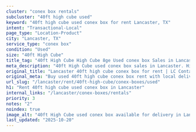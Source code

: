 ```yaml
---
cluster: "conex box rentals"
subcluster: "40ft high cube used"
keyword: "40ft high cube used conex box for rent Lancaster, TX"
intent: "Transactional-Local"
page_type: "Location-Product"
city: "Lancaster, TX"
service_type: "conex box"
condition: "Used"
size: "40ft High Cube"
title_tag: "40ft High Cube High Cube 8ge Used conex box Sales in Lancaster | LC Container"
meta_description: "40ft High Cube used conex box sales in Lancaster. High cube containers with extra height. Fast delivery, competitive pricing. Serving conex boxes area. Quote ID: ROJ. Call (214) 524-4168 for your free quote today."
original_title: "Lancaster 40ft high cube conex box for rent | LC Container"
original_meta: "Buy used 40ft high cube conex box rent with local delivery in Lancaster, TX. LC Container — local Since 2003. Request a fast quote today."
url_slug: "/lancaster/rent/40ft-high-cube/conex-boxes/used"
h1: "Rent 40ft high cube used conex box in Lancaster"
internal_links: "/lancaster/conex-boxes/rentals"
priority: 3
notes: "2"
noindex: true
image_alt: "40ft High Cube used conex box available for delivery in Lancaster"
last_updated: "2025-10-20"
---
```


<!-- TODO: Add unique city/inventory copy, images, and internal links here. -->
